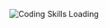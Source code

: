 <img align="center">![Coding Skills Loading](https://github.com/pxolsen/pxolsen/assets/121891212/8befe9dc-6358-440d-b793-792061381244)</img>
